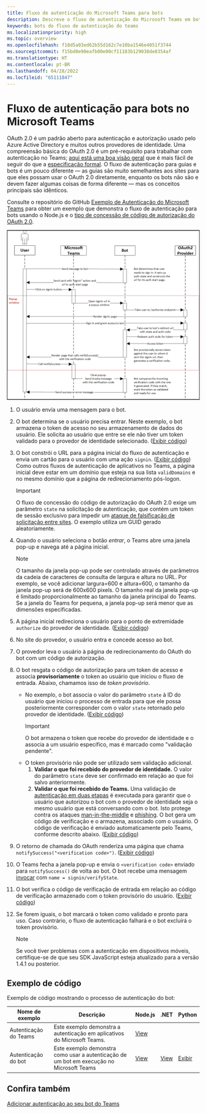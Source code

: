 ```yaml
---
title: Fluxo de autenticação do Microsoft Teams para bots
description: Descreve o fluxo de autenticação do Microsoft Teams em bots com exemplos de Código.
keywords: bots do fluxo de autenticação do teams
ms.localizationpriority: high
ms.topic: overview
ms.openlocfilehash: f18d5a03ed62b55d162c7e10ba1546e4051f3744
ms.sourcegitcommit: f15bd0e90eafb00e00cf11183b129038de8354af
ms.translationtype: HT
ms.contentlocale: pt-BR
ms.lasthandoff: 04/28/2022
ms.locfileid: "65111847"
---
```

# <a name="authentication-flow-for-bots-in-microsoft-teams"></a>Fluxo de autenticação para bots no Microsoft Teams

OAuth 2.0 é um padrão aberto para autenticação e autorização usado pelo Azure Active Directory e muitos outros provedores de identidade. Uma compreensão básica do OAuth 2.0 é um pré-requisito para trabalhar com autenticação no Teams; [aqui está uma boa visão geral](https://aaronparecki.com/oauth-2-simplified/) que é mais fácil de seguir do que a [especificação formal](https://oauth.net/2/). O fluxo de autenticação para guias e bots é um pouco diferente — as guias são muito semelhantes aos sites para que eles possam usar o OAuth 2.0 diretamente, enquanto os bots não são e devem fazer algumas coisas de forma diferente — mas os conceitos principais são idênticos.

Consulte o repositório do GitHub [Exemplo de Autenticação do Microsoft Teams](https://github.com/OfficeDev/Microsoft-Teams-Samples/tree/main/samples/app-auth/nodejs) para obter um exemplo que demonstra o fluxo de autenticação para bots usando o Node.js e o [tipo de concessão de código de autorização do OAuth 2.0](https://oauth.net/2/grant-types/authorization-code/).

![Diagrama da sequência de autenticação do bot](../../../assets/images/authentication/bot_auth_sequence_diagram.png)

1. O usuário envia uma mensagem para o bot.
2. O bot determina se o usuário precisa entrar.
   Neste exemplo, o bot armazena o token de acesso no seu armazenamento de dados do usuário. Ele solicita ao usuário que entre se ele não tiver um token validado para o provedor de identidade selecionado. ([Exibir código](https://github.com/OfficeDev/microsoft-teams-sample-auth-node/blob/469952a26d618dbf884a3be53c7d921cc580b1e2/src/utils/AuthenticationUtils.ts#L58-L76))
3. O bot constrói o URL para a página inicial do fluxo de autenticação e envia um cartão para o usuário com uma ação `signin`. ([Exibir código](https://github.com/OfficeDev/microsoft-teams-sample-auth-node/blob/469952a26d618dbf884a3be53c7d921cc580b1e2/src/dialogs/BaseIdentityDialog.ts#L160-L190))</br>
    Como outros fluxos de autenticação de aplicativos no Teams, a página inicial deve estar em um domínio que esteja na sua lista `validDomains` e no mesmo domínio que a página de redirecionamento pós-logon.
    > [!IMPORTANT]
    > O fluxo de concessão do código de autorização do OAuth 2.0 exige um parâmetro `state` na solicitação de autenticação, que contém um token de sessão exclusivo para impedir um [ataque de falsificação de solicitação entre sites](https://en.wikipedia.org/wiki/Cross-site_request_forgery). O exemplo utiliza um GUID gerado aleatoriamente.
4. Quando o usuário seleciona o botão *entrar*, o Teams abre uma janela pop-up e navega até a página inicial.
   > [!NOTE]
   > O tamanho da janela pop-up pode ser controlado através de parâmetros da cadeia de caracteres de consulta de largura e altura no URL. Por exemplo, se você adicionar largura=600 e altura=600, o tamanho da janela pop-up será de 600x600 pixels. O tamanho real da janela pop-up é limitado proporcionalmente ao tamanho da janela principal do Teams. Se a janela do Teams for pequena, a janela pop-up será menor que as dimensões especificadas.

5. A página inicial redireciona o usuário para o ponto de extremidade `authorize` do provedor de identidade. ([Exibir código](https://github.com/OfficeDev/microsoft-teams-sample-auth-node/blob/469952a26d618dbf884a3be53c7d921cc580b1e2/public/html/auth-start.html#L51-L56))
6. No site do provedor, o usuário entra e concede acesso ao bot.
7. O provedor leva o usuário à página de redirecionamento do OAuth do bot com um código de autorização.
8. O bot resgata o código de autorização para um token de acesso e associa **provisoriamente** o token ao usuário que iniciou o fluxo de entrada. Abaixo, chamamos isso de *token provisório*.
    * No exemplo, o bot associa o valor do parâmetro `state` à ID do usuário que iniciou o processo de entrada para que ele possa posteriormente corresponder com o valor `state` retornado pelo provedor de identidade. ([Exibir código](https://github.com/OfficeDev/microsoft-teams-sample-auth-node/blob/469952a26d618dbf884a3be53c7d921cc580b1e2/src/AuthBot.ts#L70-L99))
      > [!IMPORTANT]
      > O bot armazena o token que recebe do provedor de identidade e o associa a um usuário específico, mas é marcado como "validação pendente".
    * O token provisório não pode ser utilizado sem validação adicional.
      1. **Validar o que foi recebido do provedor de identidade.** O valor do parâmetro `state` deve ser confirmado em relação ao que foi salvo anteriormente.
      1. **Validar o que foi recebido do Teams.** Uma validação de [autenticação em duas etapas](https://en.wikipedia.org/wiki/Man-in-the-middle_attack) é executada para garantir que o usuário que autorizou o bot com o provedor de identidade seja o mesmo usuário que está conversando com o bot. Isto protege contra os ataques [man-in-the-middle](https://en.wikipedia.org/wiki/Man-in-the-middle_attack) e [phishing](https://en.wikipedia.org/wiki/Phishing). O bot gera um código de verificação e o armazena, associado com o usuário. O código de verificação é enviado automaticamente pelo Teams, conforme descrito abaixo. ([Exibir código](https://github.com/OfficeDev/microsoft-teams-sample-auth-node/blob/469952a26d618dbf884a3be53c7d921cc580b1e2/src/AuthBot.ts#L100-L113))
9. O retorno de chamada do OAuth renderiza uma página que chama `notifySuccess("<verification code>")`. ([Exibir código](https://github.com/OfficeDev/microsoft-teams-sample-auth-node/blob/master/src/views/oauth-callback-success.hbs))
10. O Teams fecha a janela pop-up e envia o `<verification code>` enviado para `notifySuccess()` de volta ao bot. O bot recebe uma mensagem [invocar](/bot-framework/dotnet/bot-builder-dotnet-activities#invoke) com `name = signin/verifyState`.
11. O bot verifica o código de verificação de entrada em relação ao código de verificação armazenado com o token provisório do usuário. ([Exibir código](https://github.com/OfficeDev/microsoft-teams-sample-auth-node/blob/469952a26d618dbf884a3be53c7d921cc580b1e2/src/dialogs/BaseIdentityDialog.ts#L127-L140))
12. Se forem iguais, o bot marcará o token como validado e pronto para uso. Caso contrário, o fluxo de autenticação falhará e o bot excluirá o token provisório.

    > [!NOTE]
    > Se você tiver problemas com a autenticação em dispositivos móveis, certifique-se de que seu SDK JavaScript esteja atualizado para a versão 1.4.1 ou posterior.

## <a name="code-sample"></a>Exemplo de código

Exemplo de código mostrando o processo de autenticação do bot:

| **Nome de exemplo** | **Descrição** | **Node.js** | **.NET** | **Python** |
|-----------------|----------------|--------------|----------|-----------|
| Autenticação do Teams | Este exemplo demonstra a autenticação em aplicativos do Microsoft Teams. | [View](https://github.com/OfficeDev/microsoft-teams-sample-auth-node) | | |
| Autenticação do bot | Este exemplo demonstra como usar a autenticação de um bot em execução no Microsoft Teams | [View](https://github.com/microsoft/BotBuilder-Samples/tree/main/samples/javascript_nodejs/46.teams-auth) | [View](https://github.com/microsoft/BotBuilder-Samples/tree/main/samples/csharp_dotnetcore/46.teams-auth) | [Exibir](https://github.com/microsoft/BotBuilder-Samples/tree/main/samples/python/46.teams-auth)

## <a name="see-also"></a>Confira também

[Adicionar autenticação ao seu bot do Teams](add-authentication.md)
